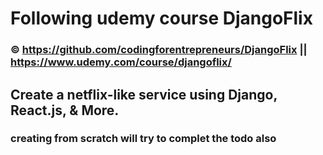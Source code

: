 # Following udemy course DjangoFlix 
### © https://github.com/codingforentrepreneurs/DjangoFlix || https://www.udemy.com/course/djangoflix/

## Create a netflix-like service using Django, React.js, &amp; More.
### creating from scratch will try to complet the todo also
